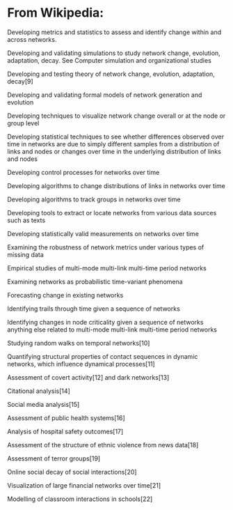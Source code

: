 # From Wikipedia:

Developing metrics and statistics to assess and identify change within and across networks.

Developing and validating simulations to study network change, evolution, adaptation, decay. See Computer simulation and organizational studies

Developing and testing theory of network change, evolution, adaptation, decay[9]

Developing and validating formal models of network generation and evolution

Developing techniques to visualize network change overall or at the node or group level

Developing statistical techniques to see whether differences observed over time in networks are due to simply different samples from a distribution of links and nodes or changes over time in the underlying distribution of links and nodes

Developing control processes for networks over time

Developing algorithms to change distributions of links in networks over time

Developing algorithms to track groups in networks over time

Developing tools to extract or locate networks from various data sources such as texts

Developing statistically valid measurements on networks over time

Examining the robustness of network metrics under various types of missing data

Empirical studies of multi-mode multi-link multi-time period networks

Examining networks as probabilistic time-variant phenomena

Forecasting change in existing networks

Identifying trails through time given a sequence of networks

Identifying changes in node criticality given a sequence of networks anything else related to multi-mode multi-link multi-time period networks

Studying random walks on temporal networks[10]

Quantifying structural properties of contact sequences in dynamic networks, which influence dynamical processes[11]

Assessment of covert activity[12] and dark networks[13]

Citational analysis[14]

Social media analysis[15]

Assessment of public health systems[16]

Analysis of hospital safety outcomes[17]

Assessment of the structure of ethnic violence from news data[18]

Assessment of terror groups[19]

Online social decay of social interactions[20]

Visualization of large financial networks over time[21]

Modelling of classroom interactions in schools[22]
